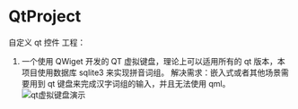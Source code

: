 # QtProject
自定义 qt 控件
工程：
1. 一个使用 QWiget 开发的 QT 虚拟键盘，理论上可以适用所有的 qt 版本，本项目使用数据库 sqlite3 来实现拼音词组。 解决需求：嵌入式或者其他场景需要用到 qt 键盘来完成汉字词组的输入，并且无法使用 qml。
![qt虚拟键盘演示](https://github.com/seejv/QtProject/blob/QtVirtualKeyboard/useKeyBoard_Demo/keyboard_show-how.gif)
